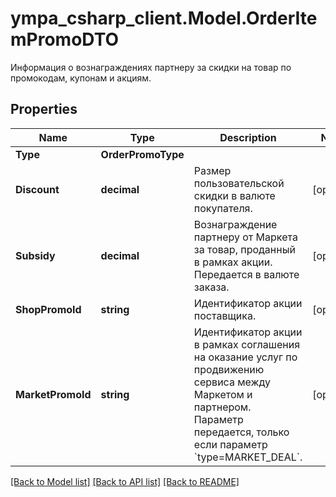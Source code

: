 # ympa_csharp_client.Model.OrderItemPromoDTO
Информация о вознаграждениях партнеру за скидки на товар по промокодам, купонам и акциям.

## Properties

Name | Type | Description | Notes
------------ | ------------- | ------------- | -------------
**Type** | **OrderPromoType** |  | 
**Discount** | **decimal** | Размер пользовательской скидки в валюте покупателя.  | [optional] 
**Subsidy** | **decimal** | Вознаграждение партнеру от Маркета за товар, проданный в рамках акции.  Передается в валюте заказа.  | [optional] 
**ShopPromoId** | **string** | Идентификатор акции поставщика.  | [optional] 
**MarketPromoId** | **string** | Идентификатор акции в рамках соглашения на оказание услуг по продвижению сервиса между Маркетом и партнером.  Параметр передается, только если параметр &#x60;type&#x3D;MARKET_DEAL&#x60;.  | [optional] 

[[Back to Model list]](../README.md#documentation-for-models) [[Back to API list]](../README.md#documentation-for-api-endpoints) [[Back to README]](../README.md)

